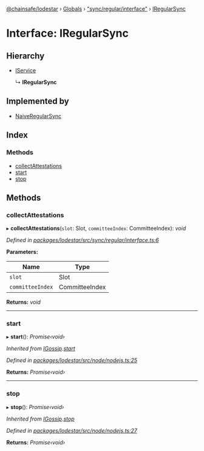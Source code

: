 [@chainsafe/lodestar](../README.md) › [Globals](../globals.md) › ["sync/regular/interface"](../modules/_sync_regular_interface_.md) › [IRegularSync](_sync_regular_interface_.iregularsync.md)

# Interface: IRegularSync

## Hierarchy

* [IService](_node_nodejs_.iservice.md)

  ↳ **IRegularSync**

## Implemented by

* [NaiveRegularSync](../classes/_sync_regular_naive_naive_.naiveregularsync.md)

## Index

### Methods

* [collectAttestations](_sync_regular_interface_.iregularsync.md#collectattestations)
* [start](_sync_regular_interface_.iregularsync.md#start)
* [stop](_sync_regular_interface_.iregularsync.md#stop)

## Methods

###  collectAttestations

▸ **collectAttestations**(`slot`: Slot, `committeeIndex`: CommitteeIndex): *void*

*Defined in [packages/lodestar/src/sync/regular/interface.ts:6](https://github.com/ChainSafe/lodestar/blob/4796680/packages/lodestar/src/sync/regular/interface.ts#L6)*

**Parameters:**

Name | Type |
------ | ------ |
`slot` | Slot |
`committeeIndex` | CommitteeIndex |

**Returns:** *void*

___

###  start

▸ **start**(): *Promise‹void›*

*Inherited from [IGossip](_network_gossip_interface_.igossip.md).[start](_network_gossip_interface_.igossip.md#start)*

*Defined in [packages/lodestar/src/node/nodejs.ts:25](https://github.com/ChainSafe/lodestar/blob/4796680/packages/lodestar/src/node/nodejs.ts#L25)*

**Returns:** *Promise‹void›*

___

###  stop

▸ **stop**(): *Promise‹void›*

*Inherited from [IGossip](_network_gossip_interface_.igossip.md).[stop](_network_gossip_interface_.igossip.md#stop)*

*Defined in [packages/lodestar/src/node/nodejs.ts:27](https://github.com/ChainSafe/lodestar/blob/4796680/packages/lodestar/src/node/nodejs.ts#L27)*

**Returns:** *Promise‹void›*

